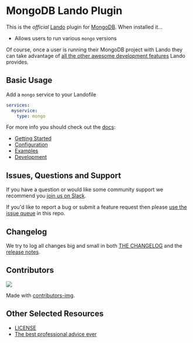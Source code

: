 # MongoDB Lando Plugin

This is the _official_ [Lando](https://lando.dev) plugin for [MongoDB](https://www.mongodb.com/). When installed it...

* Allows users to run various `mongo` versions

Of course, once a user is running their MongoDB project with Lando they can take advantage of [all the other awesome development features](https://docs.lando.dev) Lando provides.

## Basic Usage

Add a `mongo` service to your Landofile

```yaml
services:
  myservice:
    type: mongo
```

For more info you should check out the [docs](https://docs.lando.dev/mongo):

* [Getting Started](https://docs.lando.dev/mongo/)
* [Configuration](https://docs.lando.dev/mongo/config.html)
* [Examples](https://github.com/lando/mongo/tree/main/examples)
* [Development](https://docs.lando.dev/mongo/development.html)

## Issues, Questions and Support

If you have a question or would like some community support we recommend you [join us on Slack](https://launchpass.com/devwithlando).

If you'd like to report a bug or submit a feature request then please [use the issue queue](https://github.com/lando/mongo/issues/new/choose) in this repo.

## Changelog

We try to log all changes big and small in both [THE CHANGELOG](https://github.com/lando/mongo/blob/main/CHANGELOG.md) and the [release notes](https://github.com/lando/mongo/releases).

## Contributors

<a href="https://github.com/lando/mongo/graphs/contributors">
  <img src="https://contrib.rocks/image?repo=lando/mongo" />
</a>

Made with [contributors-img](https://contrib.rocks).

## Other Selected Resources

* [LICENSE](https://github.com/lando/mongo/blob/main/LICENSE.md)
* [The best professional advice ever](https://www.youtube.com/watch?v=tkBVDh7my9Q)